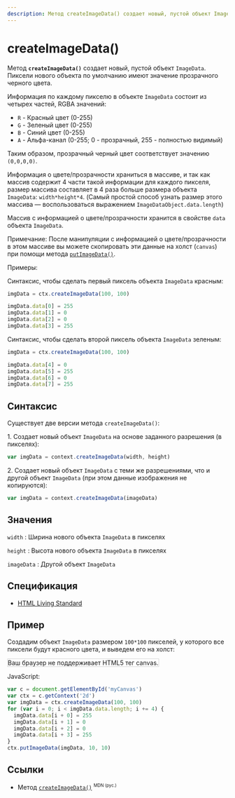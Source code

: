 ```yaml
---
description: Метод createImageData() создает новый, пустой объект ImageData. Пиксели нового объекта по умолчанию имеют значение прозрачного черного цвета
---
```


# createImageData()

Метод **`createImageData()`** создает новый, пустой объект `ImageData`. Пиксели нового объекта по умолчанию имеют значение прозрачного черного цвета.

Информация по каждому пикселю в объекте `ImageData` состоит из четырех частей, RGBA значений:

- `R` - Красный цвет (0-255)
- `G` - Зеленый цвет (0-255)
- `B` - Синий цвет (0-255)
- `A` - Альфа-канал (0-255; 0 - прозрачный, 255 - полностью видимый)

Таким образом, прозрачный черный цвет соответствует значению `(0,0,0,0)`.

Информация о цвете/прозрачности храниться в массиве, и так как массив содержит 4 части такой информации для каждого пикселя, размер массива составляет в 4 раза больше размера объекта `ImageData`: `width*height*4`. (Самый простой способ узнать размер этого массива — воспользоваться выражением `ImageDataObject.data.length`)

Массив с информацией о цвете/прозрачности хранится в свойстве `data` объекта `ImageData`.

Примечание: После манипуляции с информацией о цвете/прозрачности в этом массиве вы можете скопировать эти данные на холст (`canvas`) при помощи метода [`putImageData()`](putimagedata.md).

Примеры:

Синтаксис, чтобы сделать первый пиксель объекта `ImageData` красным:

```js
imgData = ctx.createImageData(100, 100)

imgData.data[0] = 255
imgData.data[1] = 0
imgData.data[2] = 0
imgData.data[3] = 255
```

Синтаксис, чтобы сделать второй пиксель объекта `ImageData` зеленым:

```js
imgData = ctx.createImageData(100, 100)

imgData.data[4] = 0
imgData.data[5] = 255
imgData.data[6] = 0
imgData.data[7] = 255
```

## Синтаксис

Существует две версии метода `createImageData()`:

1.&nbsp;Создает новый объект `ImageData` на основе заданного разрешения (в пикселях):

```js
var imgData = context.createImageData(width, height)
```

2.&nbsp;Создает новый объект `ImageData` с теми же разрешениями, что и другой объект `ImageData` (при этом данные изображения не копируются):

```js
var imgData = context.createImageData(imageData)
```

## Значения

`width`
: Ширина нового объекта `ImageData` в пикселях

`height`
: Высота нового объекта `ImageData` в пикселях

`imageData`
: Другой объект `ImageData`

## Спецификация

- [HTML Living Standard](https://html.spec.whatwg.org/multipage/canvas.html#dom-context-2d-createimagedata)

## Пример

Создадим объект `ImageData` размером `100*100` пикселей, у которого все пиксели будут красного цвета, и выведем его на холст:

<canvas id="myCanvas" width="300" height="150" style="border:1px solid #d3d3d3;background:#ffffff;">
Ваш браузер не поддерживает HTML5 тег canvas.
</canvas>
<script>
var c=document.getElementById("myCanvas");
var canvOK=1;
try {c.getContext("2d");}
catch (er) {canvOK=0;}
if (canvOK==1){
var ctx=c.getContext("2d");
var imgData=ctx.createImageData(100,100);
for (var i=0;i<imgData.width*imgData.height*4;i+=4){
imgData.data[i+0]=255;
imgData.data[i+1]=0;
imgData.data[i+2]=0;
imgData.data[i+3]=255;}
ctx.putImageData(imgData,10,10);}
</script>

JavaScript:

```js
var c = document.getElementById('myCanvas')
var ctx = c.getContext('2d')
var imgData = ctx.createImageData(100, 100)
for (var i = 0; i < imgData.data.length; i += 4) {
  imgData.data[i + 0] = 255
  imgData.data[i + 1] = 0
  imgData.data[i + 2] = 0
  imgData.data[i + 3] = 255
}
ctx.putImageData(imgData, 10, 10)
```

## Ссылки

- Метод [`createImageData()`](https://developer.mozilla.org/ru/docs/Web/API/CanvasRenderingContext2D/createImageData) <sup><small>MDN (рус.)</small></sup>
